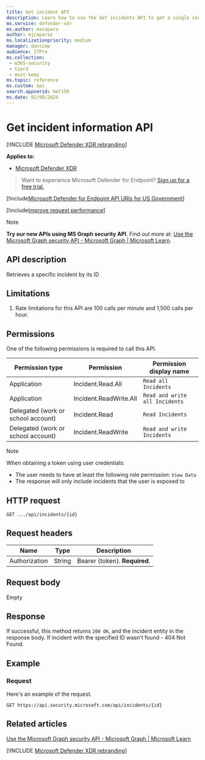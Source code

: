 ```yaml
---
title: Get incident API
description: Learn how to use the Get incidents API to get a single incident in Microsoft Defender XDR.
ms.service: defender-xdr
ms.author: macapara
author: mjcaparas
ms.localizationpriority: medium
manager: dansimp
audience: ITPro
ms.collection: 
 - m365-security
 - tier3
 - must-keep
ms.topic: reference
ms.custom: api
search.appverid: met150
ms.date: 02/08/2024
---
```


# Get incident information API

[!INCLUDE [Microsoft Defender XDR rebranding](../includes/microsoft-defender.md)]

**Applies to:**
- [Microsoft Defender XDR](https://go.microsoft.com/fwlink/?linkid=2118804)

> Want to experience Microsoft Defender for Endpoint? [Sign up for a free trial.](https://www.microsoft.com/microsoft-365/windows/microsoft-defender-atp?ocid=docs-wdatp-exposedapis-abovefoldlink)

[!include[Microsoft Defender for Endpoint API URIs for US Government](../includes/microsoft-defender-api-usgov.md)]

[!include[Improve request performance](../includes/improve-request-performance.md)]

> [!NOTE]
> **Try our new APIs using MS Graph security API**. Find out more at: [Use the Microsoft Graph security API - Microsoft Graph | Microsoft Learn](/graph/api/resources/security-api-overview).

## API description

Retrieves a specific incident by its ID

## Limitations

1. Rate limitations for this API are 100 calls per minute and 1,500 calls per hour.

## Permissions

One of the following permissions is required to call this API.

| Permission type|Permission|Permission display name |
|---|---|---| 
|Application|Incident.Read.All|`Read all Incidents`|
|Application|Incident.ReadWrite.All|`Read and write all Incidents`|
|Delegated (work or school account)|Incident.Read|`Read Incidents`|
|Delegated (work or school account)|Incident.ReadWrite|`Read and write Incidents`|

> [!NOTE]
>
> When obtaining a token using user credentials:
>
> - The user needs to have at least the following role permission: `View Data`
> - The response will only include incidents that the user is exposed to

## HTTP request

```console
GET .../api/incidents/{id}
```

## Request headers

|Name|Type|Description|
|---|---|---|
|Authorization|String|Bearer {token}. **Required**.|

## Request body

Empty

## Response

If successful, this method returns `200 OK`, and the incident entity in the response body.
If incident with the specified ID wasn't found - 404 Not Found.

## Example

### Request

Here's an example of the request.

```http
GET https://api.security.microsoft.com/api/incidents/{id}
```
## Related articles

[Use the Microsoft Graph security API - Microsoft Graph | Microsoft Learn](/graph/api/resources/security-api-overview)

[!INCLUDE [Microsoft Defender XDR rebranding](../includes/defender-m3d-techcommunity.md)]

